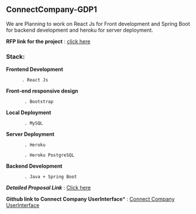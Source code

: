 ## ConnectCompany-GDP1

We are Planning to work on React Js for Front development and Spring Boot for backend development and heroku for server deployment.

  ****RFP link for the project**** : [click here](https://github.com/s541910/691-01-F21-RFP-Group04)

### Stack:  
        
**Frontend Development** 
 
          . React Js
          
**Front-end responsive design**

           . Bootstrap
           
**Local Deployment**
 
           . MySQL
    
**Server Deployment**
 
           . Heroku
          
           . Heroku PostgreSQL
          
**Backend Development**
 
           . Java + Spring Boot
     
  ***Detailed Proposal Link*** : [Click here](https://github.com/s541910/ConnectCompany-GDP1/blob/main/Proposal.md)
  
  **Github link to Connect Company UserInterface*** : [Connect Company UserInterface](https://github.com/s541910/GDP-UI.git)


         
         
